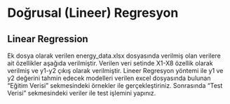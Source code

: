 # Doğrusal (Lineer) Regresyon
## Linear Regression

Ek dosya olarak verilen energy_data.xlsx dosyasında verilmiş olan verilere ait özellikler aşağıda verilmiştir. Verilen veri setinde X1-X8 özellik olarak verilmiş ve y1-y2 çıkış olarak verilmiştir. Lineer Regresyon yöntemi ile y1 ve y2 değerini tahmin edecek modelleri verilen excel dosyasında bulunan “Eğitim Verisi” sekmesindeki örnekler ile gerçekleştiriniz. Sonrasında “Test Verisi” sekmesindeki veriler ile test işlemini yapınız.
